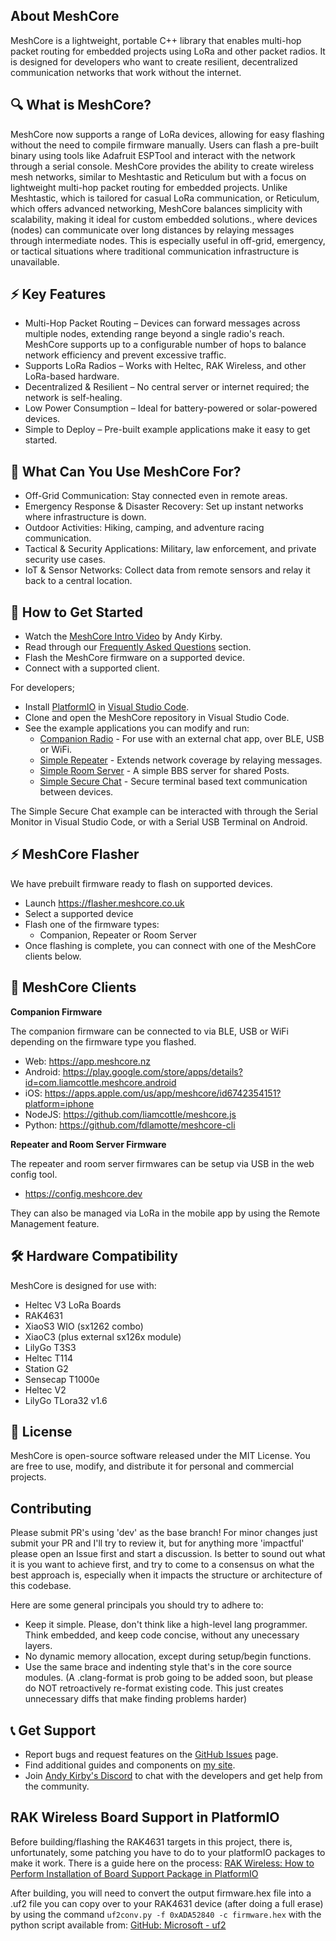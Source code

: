 ## About MeshCore

MeshCore is a lightweight, portable C++ library that enables multi-hop packet routing for embedded projects using LoRa and other packet radios. It is designed for developers who want to create resilient, decentralized communication networks that work without the internet.

## 🔍 What is MeshCore?

MeshCore now supports a range of LoRa devices, allowing for easy flashing without the need to compile firmware manually. Users can flash a pre-built binary using tools like Adafruit ESPTool and interact with the network through a serial console.
MeshCore provides the ability to create wireless mesh networks, similar to Meshtastic and Reticulum but with a focus on lightweight multi-hop packet routing for embedded projects. Unlike Meshtastic, which is tailored for casual LoRa communication, or Reticulum, which offers advanced networking, MeshCore balances simplicity with scalability, making it ideal for custom embedded solutions., where devices (nodes) can communicate over long distances by relaying messages through intermediate nodes. This is especially useful in off-grid, emergency, or tactical situations where traditional communication infrastructure is unavailable.

## ⚡ Key Features

* Multi-Hop Packet Routing – Devices can forward messages across multiple nodes, extending range beyond a single radio's reach. MeshCore supports up to a configurable number of hops to balance network efficiency and prevent excessive traffic.
* Supports LoRa Radios – Works with Heltec, RAK Wireless, and other LoRa-based hardware.
* Decentralized & Resilient – No central server or internet required; the network is self-healing.
* Low Power Consumption – Ideal for battery-powered or solar-powered devices.
* Simple to Deploy – Pre-built example applications make it easy to get started.

## 🎯 What Can You Use MeshCore For?

* Off-Grid Communication: Stay connected even in remote areas.
* Emergency Response & Disaster Recovery: Set up instant networks where infrastructure is down.
* Outdoor Activities: Hiking, camping, and adventure racing communication.
* Tactical & Security Applications: Military, law enforcement, and private security use cases.
* IoT & Sensor Networks: Collect data from remote sensors and relay it back to a central location.

## 🚀 How to Get Started

- Watch the [MeshCore Intro Video](https://www.youtube.com/watch?v=t1qne8uJBAc) by Andy Kirby.
- Read through our [Frequently Asked Questions](./docs/faq.md) section.
- Flash the MeshCore firmware on a supported device.
- Connect with a supported client.

For developers;

- Install [PlatformIO](https://docs.platformio.org) in [Visual Studio Code](https://code.visualstudio.com).
- Clone and open the MeshCore repository in Visual Studio Code.
- See the example applications you can modify and run:
  - [Companion Radio](./examples/companion_radio) - For use with an external chat app, over BLE, USB or WiFi.
  - [Simple Repeater](./examples/simple_repeater) - Extends network coverage by relaying messages.
  - [Simple Room Server](./examples/simple_room_server) - A simple BBS server for shared Posts.
  - [Simple Secure Chat](./examples/simple_secure_chat) - Secure terminal based text communication between devices.

The Simple Secure Chat example can be interacted with through the Serial Monitor in Visual Studio Code, or with a Serial USB Terminal on Android.

## ⚡️ MeshCore Flasher

We have prebuilt firmware ready to flash on supported devices.

- Launch https://flasher.meshcore.co.uk
- Select a supported device
- Flash one of the firmware types:
  - Companion, Repeater or Room Server
- Once flashing is complete, you can connect with one of the MeshCore clients below.

## 📱 MeshCore Clients

**Companion Firmware**

The companion firmware can be connected to via BLE, USB or WiFi depending on the firmware type you flashed.

- Web: https://app.meshcore.nz
- Android: https://play.google.com/store/apps/details?id=com.liamcottle.meshcore.android
- iOS: https://apps.apple.com/us/app/meshcore/id6742354151?platform=iphone
- NodeJS: https://github.com/liamcottle/meshcore.js
- Python: https://github.com/fdlamotte/meshcore-cli

**Repeater and Room Server Firmware**

The repeater and room server firmwares can be setup via USB in the web config tool.

- https://config.meshcore.dev

They can also be managed via LoRa in the mobile app by using the Remote Management feature.

## 🛠 Hardware Compatibility

MeshCore is designed for use with:
* Heltec V3 LoRa Boards
* RAK4631
* XiaoS3 WIO (sx1262 combo)
* XiaoC3 (plus external sx126x module)
* LilyGo T3S3
* Heltec T114
* Station G2
* Sensecap T1000e
* Heltec V2
* LilyGo TLora32 v1.6

## 📜 License

MeshCore is open-source software released under the MIT License. You are free to use, modify, and distribute it for personal and commercial projects.

## Contributing

Please submit PR's using 'dev' as the base branch!
For minor changes just submit your PR and I'll try to review it, but for anything more 'impactful' please open an Issue first and start a discussion. Is better to sound out what it is you want to achieve first, and try to come to a consensus on what the best approach is, especially when it impacts the structure or architecture of this codebase.

Here are some general principals you should try to adhere to:
* Keep it simple. Please, don't think like a high-level lang programmer. Think embedded, and keep code concise, without any unecessary layers.
* No dynamic memory allocation, except during setup/begin functions.
* Use the same brace and indenting style that's in the core source modules. (A .clang-format is prob going to be added soon, but please do NOT retroactively re-format existing code. This just creates unnecessary diffs that make finding problems harder)

## 📞 Get Support

- Report bugs and request features on the [GitHub Issues](https://github.com/ripplebiz/MeshCore/issues) page.
- Find additional guides and components on [my site](https://buymeacoffee.com/ripplebiz).
- Join [Andy Kirby's Discord](https://discord.gg/GBxVx2JMAy) to chat with the developers and get help from the community.

## RAK Wireless Board Support in PlatformIO

Before building/flashing the RAK4631 targets in this project, there is, unfortunately, some patching you have to do to your platformIO packages to make it work. There is a guide here on the process:
   [RAK Wireless: How to Perform Installation of Board Support Package in PlatformIO](https://learn.rakwireless.com/hc/en-us/articles/26687276346775-How-To-Perform-Installation-of-Board-Support-Package-in-PlatformIO)

After building, you will need to convert the output firmware.hex file into a .uf2 file you can copy over to your RAK4631 device (after doing a full erase) by using the command `uf2conv.py -f 0xADA52840 -c firmware.hex` with the python script available from:
   [GitHub: Microsoft - uf2](https://github.com/Microsoft/uf2/blob/master/utils/uf2conv.py)

